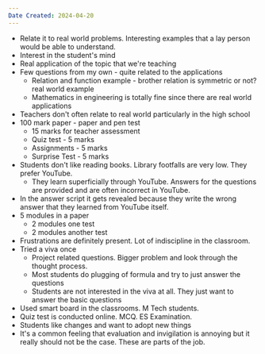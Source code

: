 ```yaml
---
Date Created: 2024-04-20
---
```

- Relate it to real world problems. Interesting examples that a lay person would be able to understand. 
- Interest in the student's mind
- Real application of the topic that we're teaching
- Few questions from my own - quite related to the applications
	- Relation and function example - brother relation is symmetric or not? real world example
	- Mathematics in engineering is totally fine since there are real world applications
- Teachers don't often relate to real world particularly in the high school
- 100 mark paper - paper and pen test
	- 15 marks for teacher assessment
	- Quiz test - 5 marks
	- Assignments - 5 marks
	- Surprise Test - 5 marks
- Students don't like reading books. Library footfalls are very low. They prefer YouTube. 
	- They learn superficially through YouTube. Answers for the questions are provided and are often incorrect in YouTube.
- In the answer script it gets revealed because they write the wrong answer that they learned from YouTube itself. 
- 5 modules in a paper
	- 2 modules one test
	- 2 modules another test
- Frustrations are definitely present. Lot of indiscipline in the classroom. 
- Tried a viva once
	- Project related questions. Bigger problem and look through the thought process.
	- Most students do plugging of formula and try to just answer the questions
	- Students are not interested in the viva at all. They just want to answer the basic questions
- Used smart board in the classrooms. M Tech students. 
- Quiz test is conducted online. MCQ. ES Examination.
- Students like changes and want to adopt new things
- It's a common feeling that evaluation and invigilation is annoying but it really should not be the case. These are parts of the job. 